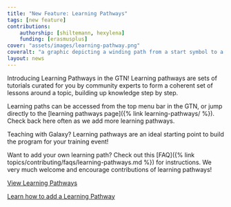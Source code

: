 ```yaml
---
title: "New Feature: Learning Pathways"
tags: [new feature]
contributions:
    authorship: [shiltemann, hexylena]
    funding: [erasmusplus]
cover: "assets/images/learning-pathway.png"
coveralt: "a graphic depicting a winding path from a start symbol to a trophy, with tutorials along the way"
layout: news
---
```


Introducing Learning Pathways in the GTN! Learning pathways are sets of tutorials curated for you by community experts to form a coherent set of lessons around a topic, building up knowledge step by step.

Learning paths can be accessed from the top menu bar in the GTN, or jump directly to the [learning pathways page]({% link learning-pathways/ %}). Check back here often as we add more learning pathways.

Teaching with Galaxy? Learning pathways are an ideal starting point to build the program for your training event!

Want to add your own learning path? Check out this [FAQ]({% link topics/contributing/faqs/learning-pathways.md %}) for instructions. We very much welcome and encourage contributions of learning pathways!

<a href="{% link learning-pathways/ %}" class="btn btn-primary">View Learning Pathways</a>

<a href="{% link topics/contributing/faqs/learning-pathways.md %}" class="btn btn-primary">Learn how to add a Learning Pathway</a>

